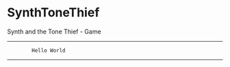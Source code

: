 # SynthToneThief
Synth and the Tone Thief - Game

- - - - - - - - - - - - - - - - - - -
            Hello World
- - - - - - - - - - - - - - - - - - -
